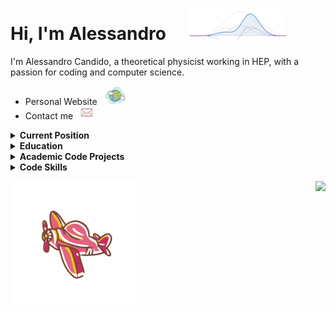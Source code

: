 # Hi, I'm Alessandro <img src="https://raw.githubusercontent.com/AleCandido/AleCandido/master/assets/spacer.png" width="30"/><img src="https://raw.githubusercontent.com/AleCandido/AleCandido/master/assets/psi-small.gif" height="50"/>

I'm Alessandro Candido, a theoretical physicist working in HEP, with a passion for coding and
computer science.

- Personal Website &nbsp; <a href="http://alecandido.github.io"><img src="https://raw.githubusercontent.com/AleCandido/AleCandido/master/assets/world-icon.png" height="30"/></a>
- Contact me &nbsp; <a href="mailto:candido.ale@gmail.com"><img src="https://raw.githubusercontent.com/AleCandido/AleCandido/master/assets/mail-icon.png" height="20"/></a>

<details>
  <summary> <b> Current Position </b> </summary>

## Current Position

<!--At the present time I'm a PhD student at the [University of-->
<!--Milan](https://www.unimi.it/en),-->
<!--a member of the [N3PDF](http://n3pdf.mi.infn.it/) team,-->
<!--and of the [NNPDF](http://nnpdf.mi.infn.it/) collaboration.-->

```yaml
position: PhD
supervisor: S. Forte
start_date: November, 2019
institutions:
  university: Università degli Studi di Milano
  affiliation: INFN
  team: N3PDF
  collaboration: NNPDF
```

<p align="center">
  <a href="https://www.unimi.it/en">
    <img
        src="https://raw.githubusercontent.com/AleCandido/AleCandido/master/assets/unimi_banner.png"
        alt="University of Milan"
        height="60"
      />
  </a>
  <img
      src="https://raw.githubusercontent.com/AleCandido/AleCandido/master/assets/spacer.png"
      width="40"
    />
  <a href="https://www.mi.infn.it/it/">
    <img
        src="https://raw.githubusercontent.com/AleCandido/AleCandido/master/assets/infn_logo.png"
        alt="INFN"
        height="60"
      />
  </a>
  <img
      src="https://raw.githubusercontent.com/AleCandido/AleCandido/master/assets/spacer.png"
      width="40"
    />
  <a href="http://n3pdf.mi.infn.it/">
    <img
        src="https://raw.githubusercontent.com/AleCandido/AleCandido/master/assets/n3pdf_logo.png"
        alt="N3PDF"
        height="60"
      />
  </a>
  <!--<img-->
      <!--src="https://raw.githubusercontent.com/AleCandido/AleCandido/master/assets/spacer.png"-->
      <!--width="40"-->
    <!--/>-->
  <!--<a href="https://erc.europa.eu/">-->
    <!--<img-->
        <!--src="https://raw.githubusercontent.com/AleCandido/AleCandido/master/assets/erc_logo1.png"-->
        <!--alt="ERC"-->
        <!--height="60"-->
      <!--/>-->
  <!--</a>-->
  <img
      src="https://raw.githubusercontent.com/AleCandido/AleCandido/master/assets/spacer.png"
      width="40"
    />
  <a href="http://nnpdf.mi.infn.it/">
    <img
        src="https://raw.githubusercontent.com/AleCandido/AleCandido/master/assets/nnpdf_logo.png"
        alt="NNPDF"
        height="30"
      />
  </a>
</p>

</details>

<details>
  <summary> <b> Education </b> </summary>

## Education

```yaml
Bachelor:
  title: Bachelor of Science (BSc), Physics
  university: University of Pisa (Unipi)
  grade: 110 cum laude
  start-date: September 2014
  finish-date: June 2017

Master:
  title: Master of Science (MSc), Theoretical Physics
  university: University of Pisa (Unipi)
  grade: 110 cum laude
  start-date: September 2017
  finish-date: October 2019
  thesis:
    title: Simplicial quantum gravity with dynamical gauge fields
    supervisor: M. D'Elia

Diploma di Licenza:
  title: Diploma di Licenza (1), Physics
  institution: Scuola Normale Superiore (SNS)
  grade: 100 cum laude (2)
  start-date: September 2014
  finish-date: July 2020
```

`(1)` Custom title by Scuola Normale Superiore, obtained by all the students that
complete the full course; somewhat parallel to a MSc, more on the [SNS
website](https://www.sns.it/en/scuola-normale-superiore/statute-regulations-and-code-of-ethics)  
`(2)` Final grade has been introduced in 2020 at SNS

<p align="center">
  <a href="https://www.unipi.it/index.php/english">
    <img
        src="https://raw.githubusercontent.com/AleCandido/AleCandido/master/assets/unipi_banner.png"
        alt="University of Pisa"
        height="100"
      />
  </a>
  <img
      src="https://raw.githubusercontent.com/AleCandido/AleCandido/master/assets/spacer.png"
      width="80"
    />
  <a href="https://www.sns.it/en">
    <img
        src="https://raw.githubusercontent.com/AleCandido/AleCandido/master/assets/sns_banner.png"
        alt="Scuola Normale Superiore"
        height="100"
      />
  </a>
</p>

</details>

<details>
  <summary> <b> Academic Code Projects </b> </summary>

## Academic Code Projects

### PhD

```yaml
name: yadism - Yet Another DIS Module
subject:
  area: physics
  topic: HEP - QCD
supervisor: S. Forte
collaborators:
  - F. Hekhorn
description: |
  WIP
```

<p align="center">
  <a href="http://n3pdf.github.io/yadism">
    <img
        src="https://raw.githubusercontent.com/N3PDF/yadism/master/docs/logo/logo.png"
        alt="yadism"
        height="120"
      />
  </a>
  <img
      src="https://raw.githubusercontent.com/AleCandido/AleCandido/master/assets/spacer.png"
      width="40"
    />
  <a href="https://github.com/N3PDF/yadism">
    <img src="https://github-readme-stats.vercel.app/api/pin/?username=N3PDF&repo=yadism" />
  </a>
</p>

### Master Thesis

```yaml
name: CDT 2D
subject:
  area: physics
  topic: quantum gravity
  approach: asymptotic safety
supervisor: M. D'Elia
collaborators:
  - G. Clemente
description: |
  explore the space of discrete space-times in Einstein gravity applying a
  Markov Chain Monte Carlo approach, through the Metropolis-Hastings algorithm

  the considered space is made by Triangulations, suitable to approximate a
  generic space-time with a finite length scale (lattice spacing), with a
  time-sliced structure (so they are called Causal)
original: |
  in this project a 2D simulation has been implemented, with an original
  algorithm for gauge fields introduction (a U(1) gauge field is implemented,
  the algorithm is directly generalizable to SU(2) and U(N))
```

<p align="center">
  <a href="https://github.com/AleCandido/CDT_2D">
    <img src="https://github-readme-stats.vercel.app/api/pin/?username=alecandido&repo=cdt_2d" />
  </a>
</p>

</details>

<details>
  <summary> <b> Code Skills </b> </summary>

## Code Skills

### Data (with <a href="https://www.python.org/"><img src="https://raw.githubusercontent.com/AleCandido/AleCandido/master/assets/code/python.png" height="15" /></a>)

- calc: <a href="https://numpy.org/"><img src="https://raw.githubusercontent.com/AleCandido/AleCandido/master/assets/code/numpy.png" height="20" /></a>, <a href="https://scipy.org/"><img src="https://raw.githubusercontent.com/AleCandido/AleCandido/master/assets/code/scipy.png" height="20" /></a>, <a href="https://pandas.pydata.org/"><img src="https://raw.githubusercontent.com/AleCandido/AleCandido/master/assets/code/pandas.png" height="20" /></a>, scikit-learn
- viz: <a href="https://matplotlib.org/"><img src="https://raw.githubusercontent.com/AleCandido/AleCandido/master/assets/code/matplotlib.png" height="20" /></a>, seaborn, holoviz, bokeh, plotly
- speed: numba
- more: jupyter

### Web

- front-end: html, css, js, react
- back-end: django
- native: react-native

### System

- os: <a href="https://www.archlinux.org/"><img src="https://raw.githubusercontent.com/AleCandido/AleCandido/master/assets/code/arch.png" height="20" /></a>, <a href="https://www.debian.org/"><img src="https://raw.githubusercontent.com/AleCandido/AleCandido/master/assets/code/debian.png" height="20" /></a>, <a href="https://ubuntu.com/"><img src="https://raw.githubusercontent.com/AleCandido/AleCandido/master/assets/code/ubuntu.png" height="20" /></a>
- shell: <a href="https://en.wikipedia.org/wiki/Z_shell"><img src="https://raw.githubusercontent.com/AleCandido/AleCandido/master/assets/code/zsh.png" height="16" /></a>, <a href="https://www.gnu.org/software/bash/"><img src="https://raw.githubusercontent.com/AleCandido/AleCandido/master/assets/code/bash.png" height="20" /></a>

### Graphics

- editor: <a href="https://inkscape.org/"><img src="https://raw.githubusercontent.com/AleCandido/AleCandido/master/assets/code/inkscape.png" height="20" /></a>, <a href="https://www.gimp.org/"><img src="https://raw.githubusercontent.com/AleCandido/AleCandido/master/assets/code/gimp.png" height="20" /></a>

### More

- text: <a href="https://www.latex-project.org/"><img src="https://raw.githubusercontent.com/AleCandido/AleCandido/master/assets/code/latex.png" height="20" /></a>, <a href="https://github.com/AleCandido/AleCandido/blob/master/README.md"><img src="https://raw.githubusercontent.com/AleCandido/AleCandido/master/assets/code/readme.png" height="20" /></a>
- calc: <a href="https://www.wolfram.com/mathematica/"><img src="https://raw.githubusercontent.com/AleCandido/AleCandido/master/assets/code/mathematica.png" height="20" /></a> *(?)*
- *if really needed...* : <a href="https://www.microsoft.com/en-us/windows/"><img src="https://raw.githubusercontent.com/AleCandido/AleCandido/master/assets/code/windows.png" height="20" /></a>, <a href="https://docs.microsoft.com/en-us/windows/wsl/"><img src="https://raw.githubusercontent.com/AleCandido/AleCandido/master/assets/code/wsl.png" height="20" /></a>, <a href="https://www.office.com/"><img src="https://raw.githubusercontent.com/AleCandido/AleCandido/master/assets/code/office.png" height="20" /></a>

</details>

<p>
<a href="https://alecandido.github.io">
  <img
     src="https://raw.githubusercontent.com/AleCandido/AleCandido/master/assets/plane.gif"
     height="200"
     />
</a>

<a href="https://github.com/anuraghazra/github-readme-stats">
  <img align="right" src="https://github-readme-stats.vercel.app/api?username=alecandido&show_icons=true" />
</a>
</p>
<!-- ![My github stats](https://github-readme-stats.vercel.app/api?username=alecandido&show_icons=true&hide_border=true&title_color=fff&icon_color=79ff97&text_color=9f9f9f&bg_color=151515) -->
